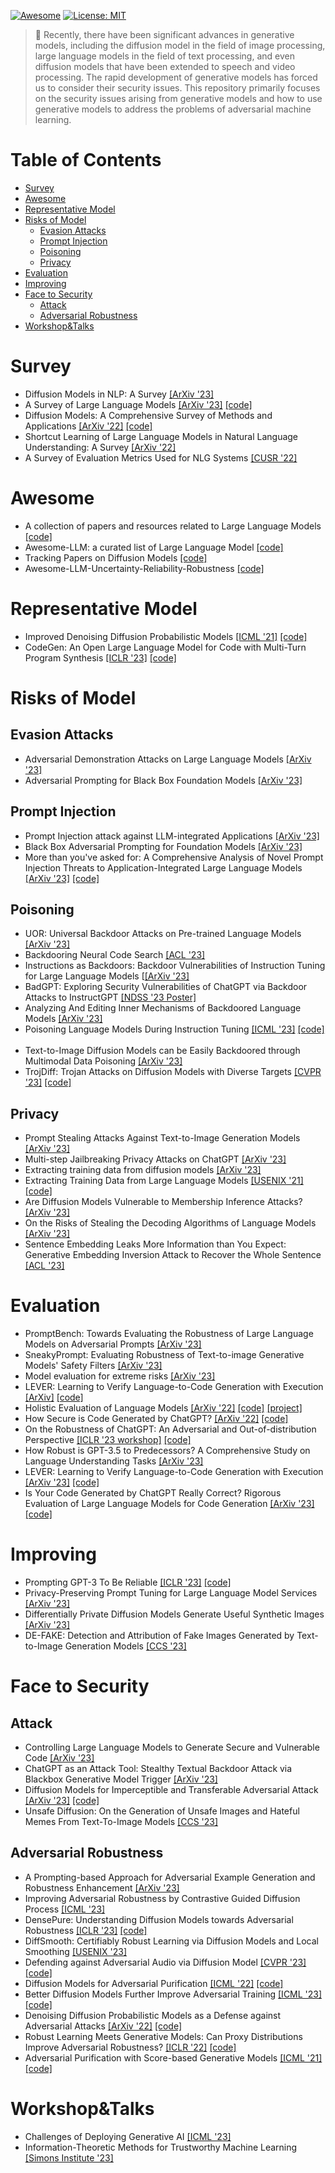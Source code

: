 [![Awesome](https://cdn.rawgit.com/sindresorhus/awesome/d7305f38d29fed78fa85652e3a63e154dd8e8829/media/badge.svg)](https://github.com/byerose/Awesome-Generative-AI-Security) 
[![License: MIT](https://img.shields.io/badge/License-MIT-green.svg)](https://opensource.org/licenses/MIT)
> 🚩 Recently, there have been significant advances in generative models, including the diffusion model in the field of image processing, large language models in the field of text processing, and even diffusion models that have been extended to speech and video processing. The rapid development of generative models has forced us to consider their security issues. This repository primarily focuses on the security issues arising from generative models and how to use generative models to address the problems of adversarial machine learning.

# Table of Contents
- [Survey](#Survey)
- [Awesome](#Awesome)
- [Representative Model](#Representative-Model)
- [Risks of Model](#Risks-of-Model)
  - [Evasion Attacks](#Evasion-Attacks)
  - [Prompt Injection](#Prompt-Injection)
  - [Poisoning](#Poisoning)
  - [Privacy](#Privacy)
- [Evaluation](#Evaluation)
- [Improving](#Improving)
- [Face to Security](#Face-to-Security)
  - [Attack](#Attack)  
  - [Adversarial Robustness](#Adversarial-Robustness)
- [Workshop&Talks](#Workshop&Talks)

# Survey

- Diffusion Models in NLP: A Survey [[ArXiv '23]](https://arxiv.org/abs/2303.07576) <img src="https://img.shields.io/badge/nlp-informational" alt="" />
- A Survey of Large Language Models [[ArXiv '23]](http://arxiv.org/abs/2303.18223) [[code]](https://github.com/RUCAIBox/LLMSurvey) <img src="https://img.shields.io/badge/nlp-informational" alt="" />
- Diffusion Models: A Comprehensive Survey of Methods and Applications [[ArXiv '22]](https://arxiv.org/abs/2209.00796) [[code]](https://github.com/YangLing0818/Diffusion-Models-Papers-Survey-Taxonomy) <img src="https://img.shields.io/badge/cv-brightgreen" alt="" />
- Shortcut Learning of Large Language Models in Natural Language Understanding: A Survey [[ArXiv '22]](https://arxiv.org/abs/2208.11857) <img src="https://img.shields.io/badge/nlp-informational" alt="" />
- A Survey of Evaluation Metrics Used for NLG Systems [[CUSR '22]](https://dl.acm.org/doi/abs/10.1145/3485766) <img src="https://img.shields.io/badge/nlp-informational" alt="" />

# Awesome

- A collection of papers and resources related to Large Language Models [[code]](https://github.com/RUCAIBox/LLMSurvey) <img src="https://img.shields.io/badge/multi-blueviolet" alt="" />
- Awesome-LLM: a curated list of Large Language Model [[code]](https://github.com/Hannibal046/Awesome-LLM) <img src="https://img.shields.io/badge/multi-blueviolet" alt="" />
- Tracking Papers on Diffusion Models [[code]](https://vsehwag.github.io/blog/2023/2/all_papers_on_diffusion.html) <img src="https://img.shields.io/badge/cv-brightgreen" alt="" />
- Awesome-LLM-Uncertainty-Reliability-Robustness [[code]](https://github.com/jxzhangjhu/Awesome-LLM-Uncertainty-Reliability-Robustness) <img src="https://img.shields.io/badge/nlp-informational" alt="" />

# Representative Model

- Improved Denoising Diffusion Probabilistic Models [[ICML '21]](https://arxiv.org/abs/2102.09672) [[code]](https://github.com/openai/improved-diffusion) <img src="https://img.shields.io/badge/cv-brightgreen" alt="" />
- CodeGen: An Open Large Language Model for Code with Multi-Turn Program Synthesis [[ICLR '23]](https://arxiv.org/abs/2203.13474) [[code]](https://github.com/salesforce/CodeGen) <img src="https://img.shields.io/badge/nlp-informational" alt="" />

# Risks of Model

## Evasion Attacks

- Adversarial Demonstration Attacks on Large Language Models [[ArXiv '23]](https://arxiv.org/abs/2305.14950) <img src="https://img.shields.io/badge/nlp-informational" alt="" />
- Adversarial Prompting for Black Box Foundation Models [[ArXiv '23]](https://arxiv.org/abs/2302.04237)  <img src="https://img.shields.io/badge/nlp-informational" alt="" />

## Prompt Injection
- Prompt Injection attack against LLM-integrated Applications [[ArXiv '23]](https://arxiv.org/abs/2306.05499) <img src="https://img.shields.io/badge/nlp-informational" alt="" />
- Black Box Adversarial Prompting for Foundation Models [[ArXiv '23]](https://arxiv.org/abs/2302.04237) <img src="https://img.shields.io/badge/multi-blueviolet" alt="" /> 
- More than you've asked for: A Comprehensive Analysis of Novel Prompt Injection Threats to Application-Integrated Large Language Models [[ArXiv '23]](https://arxiv.org/abs/2302.12173) [[code]](https://github.com/greshake/lm-safety) <img src="https://img.shields.io/badge/nlp-informational" alt="" />

## Poisoning
- UOR: Universal Backdoor Attacks on Pre-trained Language Models [[ArXiv '23]](https://arxiv.org/abs/2305.09574)  <img src="https://img.shields.io/badge/nlp-informational" alt="" />
- Backdooring Neural Code Search [[ACL '23]](https://arxiv.org/abs/2305.17506) <img src="https://img.shields.io/badge/nlp-informational" alt="" />
- Instructions as Backdoors: Backdoor Vulnerabilities of Instruction Tuning for Large Language Models [[[ArXiv '23]](https://arxiv.org/abs/2305.14710) <img src="https://img.shields.io/badge/nlp-informational" alt="" />
- BadGPT: Exploring Security Vulnerabilities of ChatGPT via Backdoor Attacks to InstructGPT [[NDSS '23 Poster]](https://arxiv.org/abs/2304.12298) <img src="https://img.shields.io/badge/nlp-informational" alt="" />
- Analyzing And Editing Inner Mechanisms of Backdoored Language Models [[ArXiv '23]](http://arxiv.org/abs/2302.12461) <img src="https://img.shields.io/badge/nlp-informational" alt="" />
- Poisoning Language Models During Instruction Tuning [[ICML '23]](http://arxiv.org/abs/2305.00944) [[code]](https://github.com/AlexWan0/Poisoning-Instruction-Tuned-Models) <img src="https://img.shields.io/badge/nlp-informational" alt="" />
- Text-to-Image Diffusion Models can be Easily Backdoored through Multimodal Data Poisoning [[ArXiv '23]](https://arxiv.org/abs/2305.04175) <img src="https://img.shields.io/badge/multi-blueviolet" alt="" />
- TrojDiff: Trojan Attacks on Diffusion Models with Diverse Targets [[CVPR '23]](https://arxiv.org/abs/2303.05762) [[code]](https://github.com/chenweixin107/TrojDiff) <img src="https://img.shields.io/badge/multi-blueviolet" alt="" />
  
## Privacy

- Prompt Stealing Attacks Against Text-to-Image Generation Models [[ArXiv '23]](https://arxiv.org/abs/2305.13873) <img src="https://img.shields.io/badge/multi-blueviolet" alt="" />
- Multi-step Jailbreaking Privacy Attacks on ChatGPT [[ArXiv '23]](http://arxiv.org/abs/2304.05197) <img src="https://img.shields.io/badge/nlp-informational" alt="" />
- Extracting training data from diffusion models [[ArXiv '23]](https://arxiv.org/abs/2301.13188)  <img src="https://img.shields.io/badge/cv-brightgreen" alt="" />
- Extracting Training Data from Large Language Models [[USENIX '21]](https://arxiv.org/abs/2012.07805) [[code]](https://github.com/ftramer/LM_Memorization) <img src="https://img.shields.io/badge/nlp-informational" alt="" />
- Are Diffusion Models Vulnerable to Membership Inference Attacks? [[ArXiv '23]](https://arxiv.org/abs/2302.01316) <img src="https://img.shields.io/badge/cv-brightgreen" alt="" />
- On the Risks of Stealing the Decoding Algorithms of Language Models [[ArXiv '23]](https://arxiv.org/abs/2303.04729)  <img src="https://img.shields.io/badge/nlp-informational" alt="" />
- Sentence Embedding Leaks More Information than You Expect: Generative Embedding Inversion Attack to Recover the Whole Sentence [[ACL '23]](https://arxiv.org/abs/2305.03010) <img src="https://img.shields.io/badge/nlp-informational" alt="" />
  
# Evaluation
- PromptBench: Towards Evaluating the Robustness of Large Language Models on Adversarial Prompts [[ArXiv '23]](https://arxiv.org/abs/2306.04528) <img src="https://img.shields.io/badge/nlp-informational" alt="" />
- SneakyPrompt: Evaluating Robustness of Text-to-image Generative Models' Safety Filters [[ArXiv '23]](https://arxiv.org/abs/2305.12082) <img src="https://img.shields.io/badge/multi-blueviolet" alt="" />
- Model evaluation for extreme risks [[ArXiv '23]](https://arxiv.org/abs/2305.15324) <img src="https://img.shields.io/badge/nlp-informational" alt="" />
- LEVER: Learning to Verify Language-to-Code Generation with Execution [[ArXiv]](https://arxiv.org/abs/2302.08468) [[code]](https://github.com/niansong1996/lever) <img src="https://img.shields.io/badge/nlp-informational" alt="" />
- Holistic Evaluation of Language Models [[ArXiv '22]](https://arxiv.org/abs/2211.09110) [[code]](https://github.com/stanford-crfm/helm) [[project]](https://crfm.stanford.edu/helm/latest/) <img src="https://img.shields.io/badge/nlp-informational" alt="" />
- How Secure is Code Generated by ChatGPT? [[ArXiv '22]](https://arxiv.org/abs/2304.09655) [[code]](https://github.com/raphaelkhoury/programsgeneratedbychatgpt) <img src="https://img.shields.io/badge/nlp-informational" alt="" />
- On the Robustness of ChatGPT: An Adversarial and Out-of-distribution Perspective [[ICLR '23 workshop]](http://arxiv.org/abs/2302.12095) [[code]](https://github.com/microsoft/robustlearn/tree/main/chatgpt-robust) <img src="https://img.shields.io/badge/nlp-informational" alt="" />
- How Robust is GPT-3.5 to Predecessors? A Comprehensive Study on Language Understanding Tasks [[ArXiv '23]](https://arxiv.org/abs/2303.00293) <img src="https://img.shields.io/badge/nlp-informational" alt="" />
- LEVER: Learning to Verify Language-to-Code Generation with Execution [[ArXiv '23]](http://arxiv.org/abs/2302.08468) [[code]](https://github.com/niansong1996/lever) <img src="https://img.shields.io/badge/nlp-informational" alt="" />
- Is Your Code Generated by ChatGPT Really Correct? Rigorous Evaluation of Large Language Models for Code Generation [[ArXiv '23]](http://arxiv.org/abs/2305.01210) [[code]](https://github.com/evalplus/evalplus) <img src="https://img.shields.io/badge/nlp-informational" alt="" />

# Improving

- Prompting GPT-3 To Be Reliable [[ICLR '23]](https://arxiv.org/abs/2210.09150) [[code]](https://github.com/NoviScl/GPT3-Reliability) <img src="https://img.shields.io/badge/nlp-informational" alt="" />
- Privacy-Preserving Prompt Tuning for Large Language Model Services [[ArXiv '23]](https://arxiv.org/abs/2305.06212) <img src="https://img.shields.io/badge/nlp-informational" alt="" />
- Differentially Private Diffusion Models Generate Useful Synthetic Images [[ArXiv '23]](https://arxiv.org/abs/2302.13861) <img src="https://img.shields.io/badge/cv-brightgreen" alt="" />
- DE-FAKE: Detection and Attribution of Fake Images Generated by Text-to-Image Generation Models [[CCS '23]](https://arxiv.org/abs/2305.13873) <img src="https://img.shields.io/badge/multi-blueviolet" alt="" />
  
# Face to Security
## Attack
  - Controlling Large Language Models to Generate Secure and Vulnerable Code [[ArXiv '23]](https://arxiv.org/abs/2302.05319) <img src="https://img.shields.io/badge/nlp-informational" alt="" />
  - ChatGPT as an Attack Tool: Stealthy Textual Backdoor Attack via Blackbox Generative Model Trigger [[ArXiv '23]](http://arxiv.org/abs/2304.14475) <img src="https://img.shields.io/badge/nlp-informational" alt="" />
  - Diffusion Models for Imperceptible and Transferable Adversarial Attack [[ArXiv '23]](https://arxiv.org/abs/2305.08192) [[code]](https://github.com/WindVChen/DiffAttack) <img src="https://img.shields.io/badge/cv-brightgreen" alt="" />
  - Unsafe Diffusion: On the Generation of Unsafe Images and Hateful Memes From Text-To-Image Models [[CCS '23]](https://arxiv.org/abs/2305.13873) <img src="https://img.shields.io/badge/multi-blueviolet" alt="" />
  
## Adversarial Robustness
- A Prompting-based Approach for Adversarial Example Generation and Robustness Enhancement [[ArXiv '23]](https://arxiv.org/abs/2203.10714) <img src="https://img.shields.io/badge/nlp-informational" alt="" />
- Improving Adversarial Robustness by Contrastive Guided Diffusion Process [[ICML '23]](https://arxiv.org/abs/2210.09643) <img src="https://img.shields.io/badge/cv-brightgreen" alt="" />
- DensePure: Understanding Diffusion Models towards Adversarial Robustness [[ICLR '23]](https://arxiv.org/abs/2211.00322) [[code]](https://github.com/Jayfeather1024/DensePure) <img src="https://img.shields.io/badge/cv-brightgreen" alt="" />
- DiffSmooth: Certifiably Robust Learning via Diffusion Models and Local Smoothing [[USENIX '23]](https://www.usenix.org/conference/usenixsecurity23/presentation/zhangjiawei) <img src="https://img.shields.io/badge/cv-brightgreen" alt="" />
- Defending against Adversarial Audio via Diffusion Model [[CVPR '23]](https://openreview.net/forum?id=5-Df3tljit7) [[code]](https://github.com/cychomatica/AudioPure) <img src="https://img.shields.io/badge/audio-important" alt="" />
- Diffusion Models for Adversarial Purification [[ICML '22]](https://arxiv.org/abs/2205.07460) [[code]](https://github.com/NVlabs/DiffPure) <img src="https://img.shields.io/badge/cv-brightgreen" alt="" />
- Better Diffusion Models Further Improve Adversarial Training [[ICML '23]](https://arxiv.org/abs/2302.04638) [[code]](https://github.com/wzekai99/dm-improves-at) <img src="https://img.shields.io/badge/cv-brightgreen" alt="" />
- Denoising Diffusion Probabilistic Models as a Defense against Adversarial Attacks [[ArXiv '22]](https://arxiv.org/abs/2301.06871) [[code]](https://github.com/ankile/adversarial-diffusion) <img src="https://img.shields.io/badge/cv-brightgreen" alt="" />
- Robust Learning Meets Generative Models: Can Proxy Distributions Improve Adversarial Robustness? [[ICLR '22]](https://arxiv.org/abs/2104.09425) [[code]](https://github.com/inspire-group/proxy-distributions) <img src="https://img.shields.io/badge/cv-brightgreen" alt="" />
- Adversarial Purification with Score-based Generative Models [[ICML '21]](http://proceedings.mlr.press/v139/yoon21a.html) [[code]](https://github.com/jmyoon1/adp) <img src="https://img.shields.io/badge/cv-brightgreen" alt="" />

# Workshop&Talks

- Challenges of Deploying Generative AI [[ICML '23]](https://deployinggenerativeai.github.io/index)
- Information-Theoretic Methods for Trustworthy Machine Learning [[Simons Institute '23]](https://simons.berkeley.edu/workshops/asu-it-ml)
